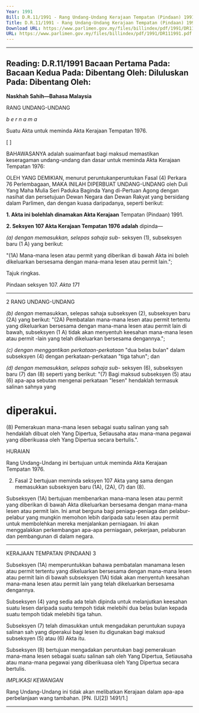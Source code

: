 ```yaml
---
Year: 1991
Bill: D.R.11/1991 - Rang Undang-Undang Kerajaan Tempatan (Pindaan) 1991 (Lulus)
Title: D.R.11/1991 - Rang Undang-Undang Kerajaan Tempatan (Pindaan) 1991 (Lulus)
Download URL: https://www.parlimen.gov.my/files/billindex/pdf/1991/DR111991.pdf
URL: https://www.parlimen.gov.my/files/billindex/pdf/1991/DR111991.pdf
---
```

---
Reading:
D.R.11/1991
Bacaan Pertama Pada:
Bacaan Kedua Pada:
Dibentang Oleh:
Diluluskan Pada:
Dibentang Oleh:
---

**Naskhah Sahih—Bahasa Malaysia**

RANG UNDANG-UNDANG

_b e r n a m a_

Suatu Akta untuk meminda Akta Kerajaan Tempatan 1976.

[ ]

BAHAWASANYA adalah suaimanfaat bagi maksud
memastikan keseragaman undang-undang dan dasar
untuk meminda Akta Kerajaan Tempatan 1976:

OLEH YANG DEMIKIAN, menurut peruntukanperuntukan Fasal (4) Perkara 76 Perlembagaan, MAKA
INILAH DIPERBUAT UNDANG-UNDANG oleh Duli
Yang Maha Mulia Seri Paduka Baginda Yang di-Pertuan
Agong dengan nasihat dan persetujuan Dewan Negara
dan Dewan Rakyat yang bersidang dalam Parlimen, dan
dengan kuasa daripadanya, seperti berikut:

**1. Akta ini bolehlah dinamakan Akta Kerajaan**
Tempatan (Pindaan) 1991.

**2. Seksyen 107 Akta Kerajaan Tempatan 1976 adalah**
dipinda—

_(a) dengan memasukkan, selepas sahaja sub-_
seksyen (1), subseksyen baru (1 A) yang
berikut:

"(1A) Mana-mana lesen atau permit yang
diberikan di bawah Akta ini boleh
dikeluarkan bersesama dengan mana-mana
lesen atau permit lain.";


Tajuk
ringkas.

Pindaan
seksyen 107.
_Akta 171_


-----

2 RANG UNDANG-UNDANG

_(b) dengan_ memasukkan, selepas sahaja
subseksyen (2), subseksyen baru (2A) yang
berikut:
"(2A) Pembatalan mana-mana lesen atau
permit tertentu yang dikeluarkan bersesama
dengan mana-mana lesen atau permit lain di
bawah, subseksyen (1 A) tidak akan
menyentuh keesahan mana-mana lesen atau
permit -lain yang telah dikeluarkan
bersesama dengannya.";

_(c) dengan menggantikan perkataan-perkataan_
"dua belas bulan" dalam subseksyen (4)
dengan perkataan-perkataan "tiga tahun"; dan

_(d) dengan memasukkan, selepas sahaja sub-_
seksyen (6), subseksyen baru (7) dan (8)
seperti yang berikut:
"(7) Bagi maksud subseksyen (5) atau (6)
apa-apa sebutan mengenai perkataan "lesen"
hendaklah termasuk salinan sahnya yang
# diperakui.

(8) Pemerakuan mana-mana lesen sebagai
suatu salinan yang sah hendaklah dibuat oleh
Yang Dipertua, Setiausaha atau mana-mana
pegawai yang diberikuasa oleh Yang
Dipertua secara bertulis.".

HURAIAN

Rang Undang-Undang ini bertujuan untuk meminda Akta Kerajaan
Tempatan 1976.

2. Fasal 2 bertujuan meminda seksyen 107 Akta yang sama
dengan memasukkan subseksyen baru (1A), (2A), (7) dan (8).

Subseksyen (1A) bertujuan membenarkan mana-mana lesen atau
permit yang diberikan di bawah Akta dikeluarkan bersesama
dengan mana-mana lesen atau permit lain. Ini amat berguna bagi
peniaga-peniaga dan pelabur-pelabur yang mungkin memohon lebih
daripada satu lesen atau permit untuk membolehkan mereka
menjalankan perniagaan. Ini akan menggalakkan perkembangan
apa-apa perniagaan, pekerjaan, pelaburan dan pembangunan di
dalam negara.


-----

KERAJAAN TEMPATAN (PINDAAN) 3

Subseksyen (1A) memperuntukkan bahawa pembatalan manamana lesen atau permit tertentu yang dikeluarkan bersesama dengan
mana-mana lesen atau permit lain di bawah subseksyen (1A) tidak
akan menyentuh keesahan mana-mana lesen atau permit lain yang
telah dikeluarkan bersesama dengannya.

Subseksyen (4) yang sedia ada telah dipinda untuk melanjutkan
keesahan suatu lesen daripada suatu tempoh tidak melebihi dua
belas bulan kepada suatu tempoh tidak melebihi tiga tahun.

Subseksyen (7) telah dimasukkan untuk mengadakan peruntukan
supaya salinan sah yang diperakui bagi lesen itu digunakan bagi
maksud subseksyen (5) atau (6) Akta itu.

Subseksyen (8) bertujuan mengadakan peruntukan bagi
pemerakuan mana-mana lesen sebagai suatu salinan sah oleh Yang
Dipertua, Setiausaha atau mana-mana pegawai yang diberikuasa
oleh Yang Dipertua secara bertulis.

_IMPLlKASI_ _KEWANGAN_

Rang Undang-Undang ini tidak akan melibatkan Kerajaan dalam
apa-apa perbelanjaan wang tambahan. [PN. (U[2]) 1491/1.]


-----

